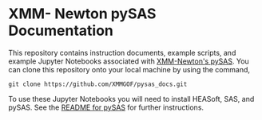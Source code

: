 # XMM- Newton pySAS Documentation

This repository contains instruction documents, example scripts, and example Jupyter Notebooks associated with [XMM-Newton's pySAS](https://github.com/XMMGOF/pysas). You can clone this repository onto your local machine by using the command,

```
git clone https://github.com/XMMGOF/pysas_docs.git
```

To use these Jupyter Notebooks you will need to install HEASoft, SAS, and pySAS. See the [README for pySAS](https://github.com/XMMGOF/pysas) for further instructions.
